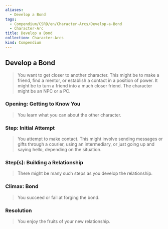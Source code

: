 ```yaml
---
aliases:
  - Develop a Bond
tags:
  - Compendium/CSRD/en/Character-Arcs/Develop-a-Bond
  - Character-Arc
title: Develop a Bond
collection: Character-Arcs
kind: Compendium
---
```

## Develop a Bond
>You want to get closer to another character. This might be to make a friend, find a mentor, or establish a contact in a position of power. It might be to turn a friend into a much closer friend. The character might be an NPC or a PC.
### Opening: Getting to Know You 
>You learn what you can about the other character.
### Step: Initial Attempt 
>You attempt to make contact. This might involve sending messages or gifts through a courier, using an intermediary, or just going up and saying hello, depending on the situation.
### Step(s): Building a Relationship 
>There might be many such steps as you develop the relationship.
### Climax: Bond 
>You succeed or fail at forging the bond. 
### Resolution 
>You enjoy the fruits of your new relationship.
